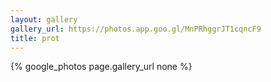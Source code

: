 ```yaml
---
layout: gallery
gallery_url: https://photos.app.goo.gl/MnPRhggrJT1cqncF9
title: prot
---
```


{% google_photos page.gallery_url none %}

